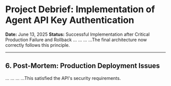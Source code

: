 # Project Debrief: Implementation of Agent API Key Authentication

**Date:** June 13, 2025
**Status:** Successful Implementation after Critical Production Failure and Rollback
...
...
...
...The final architecture now correctly follows this principle. 

---

## 6. Post-Mortem: Production Deployment Issues

...
...
...
...This satisfied the API's security requirements. 